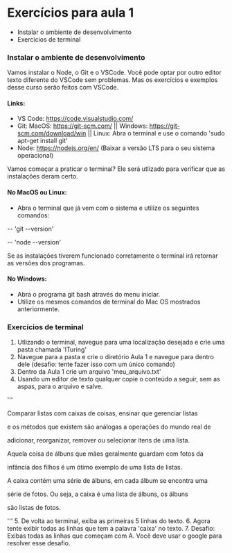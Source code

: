 # Exercícios para aula 1

- Instalar o ambiente de desenvolvimento
- Exercícios de terminal


### Instalar o ambiente de desenvolvimento

Vamos instalar o Node, o Git e o VSCode.
Você pode optar por outro editor texto diferente do VSCode sem problemas. Mas os exercícios
e exemplos desse curso serão feitos com VSCode.

#### Links:
- VS Code: https://code.visualstudio.com/
- Git: MacOS: https://git-scm.com/ || Windows: https://git-scm.com/download/win || Linux: Abra o terminal e use o comando  'sudo apt-get install git'
- Node: https://nodejs.org/en/ (Baixar a versão LTS para o seu sistema operacional)
 
Vamos começar a praticar o terminal? Ele será utlizado para verificar que as instalações deram certo.

#### No MacOS ou Linux:
- Abra o terminal que já vem com o sistema e utilize os seguintes comandos:

-- 'git --version'

-- 'node --version'

Se as instalações tiverem funcionado corretamente o terminal irá retornar as versões dos programas.

#### No Windows:
- Abra o programa git bash através do menu iniciar.
- Utilize os mesmos comandos de terminal do Mac OS mostrados anteriormente.

### Exercícios de terminal
1. Utlizando o terminal, navegue para uma localização desejada e crie uma pasta chamada 'ITuring'
2. Navegue para a pasta e crie o diretório Aula 1 e navegue para dentro dele (desafio: tente fazer isso com um único comando)
3. Dentro da Aula 1 crie um arquivo 'meu_arquivo.txt'
4. Usando um editor de texto qualquer copie o conteúdo a seguir, sem as aspas, para o arquivo e salve.


'''

Comparar listas com caixas de coisas, ensinar que gerenciar listas

e os métodos que existem são análogas a operações do mundo real de 

adicionar, reorganizar, remover ou selecionar itens de uma lista. 

Aquela coisa de álbuns que mães geralmente guardam com fotos da 

infância dos filhos é um ótimo exemplo de uma lista de listas. 

A caixa contém uma série de álbuns, em cada álbum se encontra uma 

série de fotos. Ou seja, a caixa é uma lista de álbuns, os álbuns 

são listas de fotos.


'''
5. De volta ao terminal, exiba as primeiras 5 linhas do texto.
6. Agora tente exibir todas as linhas que tem a palavra 'caixa' no texto.
7. Desafio: Exibas todas as linhas que começam com A. Você deve usar o google para resolver esse desafio.
   
